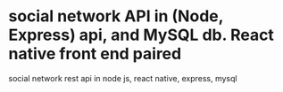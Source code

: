 # social network API in (Node, Express) api, and MySQL db. React native front end paired
 social network rest api in node js, react native, express, mysql
